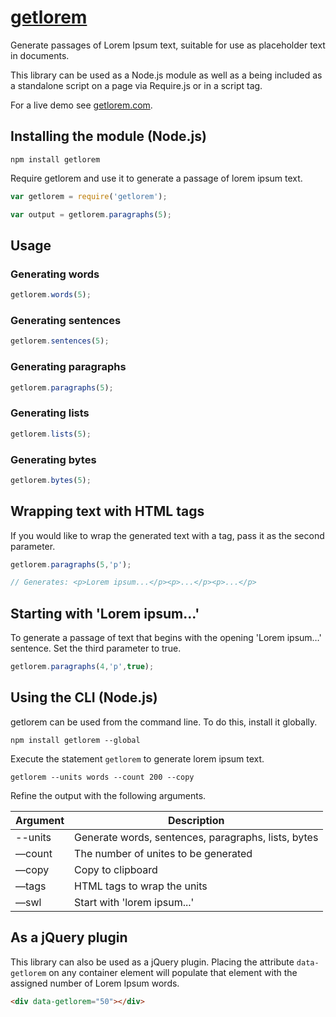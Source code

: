 # [getlorem](https://getlorem.com)

Generate passages of Lorem Ipsum text, suitable for use as placeholder text in documents.

This library can be used as a Node.js module as well as a being included as a standalone script on a page via Require.js or in a script tag.

For a live demo see [getlorem.com](https://getlorem.com).

## Installing the module (Node.js)

```
npm install getlorem
```

Require getlorem and use it to generate a passage of lorem ipsum text.

```javascript
var getlorem = require('getlorem');

var output = getlorem.paragraphs(5);
```



## Usage

### Generating words

```javascript
getlorem.words(5);
```

### Generating sentences

```javascript
getlorem.sentences(5);
```

### Generating paragraphs

```javascript
getlorem.paragraphs(5);
```

### Generating lists

```javascript
getlorem.lists(5);
```

### Generating bytes

```javascript
getlorem.bytes(5);
```



## Wrapping text with HTML tags

If you would like to wrap the generated text with a tag, pass it as the second parameter.

```javascript
getlorem.paragraphs(5,'p');

// Generates: <p>Lorem ipsum...</p><p>...</p><p>...</p>
```



## Starting with 'Lorem ipsum...'

To generate a passage of text that begins with the opening 'Lorem ipsum…' sentence. Set the third parameter to true.

```javascript
getlorem.paragraphs(4,'p',true);
```



## Using the CLI (Node.js)

getlorem can be used from the command line. To do this, install it globally.

```
npm install getlorem --global
```

Execute the statement `getlorem` to generate lorem ipsum  text.

```
getlorem --units words --count 200 --copy
```

Refine the output with the following arguments.

| Argument | Description                              |
| -------- | ---------------------------------------- |
| --units  | Generate words, sentences, paragraphs, lists, bytes |
| —count   | The number of unites to be generated     |
| —copy    | Copy to clipboard                        |
| —tags    | HTML tags to wrap the units              |
| —swl     | Start with 'lorem ipsum...'              |


## As a jQuery plugin

This library can also be used as a jQuery plugin. Placing the attribute `data-getlorem` on any container element will populate that element with the assigned number of Lorem Ipsum words.

```html
<div data-getlorem="50"></div>
```
